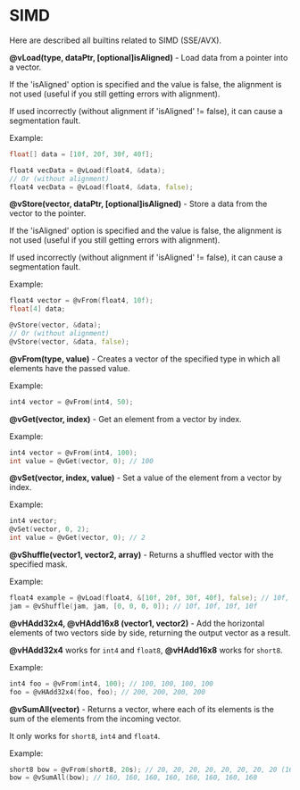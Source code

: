 # SIMD

Here are described all builtins related to SIMD (SSE/AVX).

**@vLoad(type, dataPtr, [optional]isAligned)** - Load data from a pointer into a vector.

If the 'isAligned' option is specified and the value is false, the alignment is not used (useful if you still getting errors with alignment).

If used incorrectly (without alignment if 'isAligned' != false), it can cause a segmentation fault.

Example:

```d
float[] data = [10f, 20f, 30f, 40f];

float4 vecData = @vLoad(float4, &data);
// Or (without alignment)
float4 vecData = @vLoad(float4, &data, false);
```

**@vStore(vector, dataPtr, [optional]isAligned)** - Store a data from the vector to the pointer.

If the 'isAligned' option is specified and the value is false, the alignment is not used (useful if you still getting errors with alignment).

If used incorrectly (without alignment if 'isAligned' != false), it can cause a segmentation fault.

Example:

```d
float4 vector = @vFrom(float4, 10f);
float[4] data;

@vStore(vector, &data);
// Or (without alignment)
@vStore(vector, &data, false);
```

**@vFrom(type, value)** - Creates a vector of the specified type in which all elements have the passed value.

Example:

```d
int4 vector = @vFrom(int4, 50);
```

**@vGet(vector, index)** - Get an element from a vector by index.

Example:

```d
int4 vector = @vFrom(int4, 100);
int value = @vGet(vector, 0); // 100
```

**@vSet(vector, index, value)** - Set a value of the element from a vector by index.

Example:

```d
int4 vector;
@vSet(vector, 0, 2);
int value = @vGet(vector, 0); // 2
```

**@vShuffle(vector1, vector2, array)** - Returns a shuffled vector with the specified mask.

Example:

```d
float4 example = @vLoad(float4, &[10f, 20f, 30f, 40f], false); // 10f, 20f, 30f, 40f
jam = @vShuffle(jam, jam, [0, 0, 0, 0]); // 10f, 10f, 10f, 10f
```

**@vHAdd32x4, @vHAdd16x8 (vector1, vector2)** - Add the horizontal elements of two vectors side by side, returning the output vector as a result.

**@vHAdd32x4** works for `int4` and `float8`, **@vHAdd16x8** works for `short8`.

Example:

```d
int4 foo = @vFrom(int4, 100); // 100, 100, 100, 100
foo = @vHAdd32x4(foo, foo); // 200, 200, 200, 200
```

**@vSumAll(vector)** - Returns a vector, where each of its elements is the sum of the elements from the incoming vector.

It only works for `short8`, `int4` and `float4`.

Example:

```d
short8 bow = @vFrom(short8, 20s); // 20, 20, 20, 20, 20, 20, 20, 20 (160)
bow = @vSumAll(bow); // 160, 160, 160, 160, 160, 160, 160, 160
```